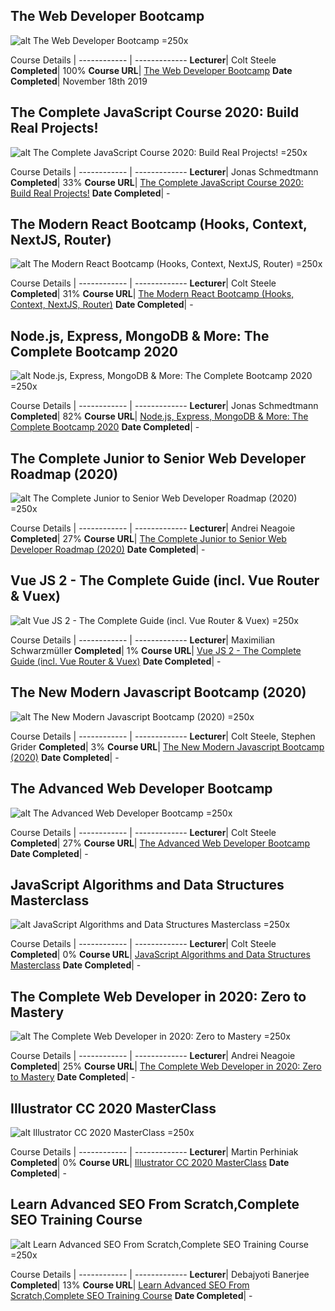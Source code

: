 ## The Web Developer Bootcamp
![alt The Web Developer Bootcamp =250x](https://i.udemycdn.com/course/480x270/625204_436a_2.jpg)

Course Details    | 
------------ | -------------
__Lecturer__| Colt Steele 
__Completed__| 100% 
__Course URL__| [The Web Developer Bootcamp](https://www.udemy.com/course/the-web-developer-bootcamp/) 
__Date Completed__| November 18th 2019 
## The Complete JavaScript Course 2020: Build Real Projects!
![alt The Complete JavaScript Course 2020: Build Real Projects! =250x](https://i.udemycdn.com/course/480x270/851712_fc61_5.jpg)

Course Details    | 
------------ | -------------
__Lecturer__| Jonas Schmedtmann 
__Completed__| 33% 
__Course URL__| [The Complete JavaScript Course 2020: Build Real Projects!](https://www.udemy.com/course/the-complete-javascript-course/) 
__Date Completed__| - 
## The Modern React Bootcamp (Hooks, Context, NextJS, Router)
![alt The Modern React Bootcamp (Hooks, Context, NextJS, Router) =250x](https://i.udemycdn.com/course/480x270/2320056_4fa0_6.jpg)

Course Details    | 
------------ | -------------
__Lecturer__| Colt Steele 
__Completed__| 31% 
__Course URL__| [The Modern React Bootcamp (Hooks, Context, NextJS, Router)](https://www.udemy.com/course/modern-react-bootcamp/) 
__Date Completed__| - 
## Node.js, Express, MongoDB & More: The Complete Bootcamp 2020
![alt Node.js, Express, MongoDB & More: The Complete Bootcamp 2020 =250x](https://i.udemycdn.com/course/480x270/1672410_9ff1_5.jpg)

Course Details    | 
------------ | -------------
__Lecturer__| Jonas Schmedtmann 
__Completed__| 82% 
__Course URL__| [Node.js, Express, MongoDB & More: The Complete Bootcamp 2020](https://www.udemy.com/course/nodejs-express-mongodb-bootcamp/) 
__Date Completed__| - 
## The Complete Junior to Senior Web Developer Roadmap (2020)
![alt The Complete Junior to Senior Web Developer Roadmap (2020) =250x](https://i.udemycdn.com/course/480x270/1650610_2673_5.jpg)

Course Details    | 
------------ | -------------
__Lecturer__| Andrei Neagoie 
__Completed__| 27% 
__Course URL__| [The Complete Junior to Senior Web Developer Roadmap (2020)](https://www.udemy.com/course/the-complete-junior-to-senior-web-developer-roadmap/) 
__Date Completed__| - 
## Vue JS 2 - The Complete Guide (incl. Vue Router & Vuex)
![alt Vue JS 2 - The Complete Guide (incl. Vue Router & Vuex) =250x](https://i.udemycdn.com/course/480x270/995016_ebf4.jpg)

Course Details    | 
------------ | -------------
__Lecturer__| Maximilian Schwarzmüller 
__Completed__| 1% 
__Course URL__| [Vue JS 2 - The Complete Guide (incl. Vue Router & Vuex)](https://www.udemy.com/course/vuejs-2-the-complete-guide/) 
__Date Completed__| - 
## The New Modern Javascript Bootcamp (2020)
![alt The New Modern Javascript Bootcamp (2020) =250x](https://i.udemycdn.com/course/480x270/2634490_e343_2.jpg)

Course Details    | 
------------ | -------------
__Lecturer__| Colt Steele, Stephen Grider 
__Completed__| 3% 
__Course URL__| [The New Modern Javascript Bootcamp (2020)](https://www.udemy.com/course/javascript-beginners-complete-tutorial/) 
__Date Completed__| - 
## The Advanced Web Developer Bootcamp
![alt The Advanced Web Developer Bootcamp =250x](https://i.udemycdn.com/course/480x270/1218586_9f86.jpg)

Course Details    | 
------------ | -------------
__Lecturer__| Colt Steele 
__Completed__| 27% 
__Course URL__| [The Advanced Web Developer Bootcamp](https://www.udemy.com/course/the-advanced-web-developer-bootcamp/) 
__Date Completed__| - 
## JavaScript Algorithms and Data Structures Masterclass
![alt JavaScript Algorithms and Data Structures Masterclass =250x](https://i.udemycdn.com/course/480x270/1406344_1d65_3.jpg)

Course Details    | 
------------ | -------------
__Lecturer__| Colt Steele 
__Completed__| 0% 
__Course URL__| [JavaScript Algorithms and Data Structures Masterclass](https://www.udemy.com/course/js-algorithms-and-data-structures-masterclass/) 
__Date Completed__| - 
## The Complete Web Developer in 2020: Zero to Mastery
![alt The Complete Web Developer in 2020: Zero to Mastery =250x](https://i.udemycdn.com/course/480x270/1430746_2f43_9.jpg)

Course Details    | 
------------ | -------------
__Lecturer__| Andrei Neagoie 
__Completed__| 25% 
__Course URL__| [The Complete Web Developer in 2020: Zero to Mastery](https://www.udemy.com/course/the-complete-web-developer-zero-to-mastery/) 
__Date Completed__| - 
## Illustrator CC 2020 MasterClass
![alt Illustrator CC 2020 MasterClass =250x](https://i.udemycdn.com/course/480x270/1197206_7201_3.jpg)

Course Details    | 
------------ | -------------
__Lecturer__| Martin Perhiniak 
__Completed__| 0% 
__Course URL__| [Illustrator CC 2020 MasterClass](https://www.udemy.com/course/illustrator-cc-masterclass/) 
__Date Completed__| - 
## Learn Advanced SEO From Scratch,Complete SEO Training Course
![alt Learn Advanced SEO From Scratch,Complete SEO Training Course =250x](https://i.udemycdn.com/course/480x270/1223188_6039.jpg)

Course Details    | 
------------ | -------------
__Lecturer__| Debajyoti Banerjee 
__Completed__| 13% 
__Course URL__| [Learn Advanced SEO From Scratch,Complete SEO Training Course](https://www.udemy.com/course/learn-advanced-seo-from-scratch/) 
__Date Completed__| - 
